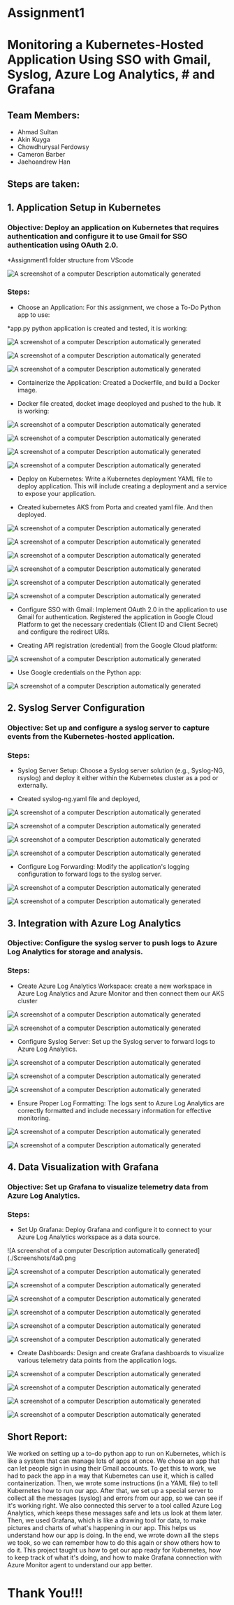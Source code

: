 # Assignment1
#	 Monitoring a Kubernetes-Hosted Application Using SSO with Gmail, Syslog, Azure Log Analytics, #					and Grafana

## Team Members:

* Ahmad Sultan
* Akin Kuyga
* Chowdhurysal Ferdowsy
* Cameron Barber
* Jaehoandrew Han

## Steps are taken:

## 1. Application Setup in Kubernetes

### Objective: Deploy an application on Kubernetes that requires authentication and configure it to use Gmail for SSO authentication using OAuth 2.0.

*Assignment1 folder structure from VScode

![A screenshot of a computer Description automatically
generated](./Screenshots/1x.png)

### Steps:

* Choose an Application: For this assignment, we chose a To-Do Python app to use:

*app.py python application is created and tested, it is working:

![A screenshot of a computer Description automatically
generated](./Screenshots/1a1.png)

![A screenshot of a computer Description automatically
generated](./Screenshots/1a2.png)

![A screenshot of a computer Description automatically
generated](./Screenshots/1a3.png)

* Containerize the Application: Created a Dockerfile, and build a Docker image.

* Docker file created, docket image deoployed and pushed to the hub. It is working:

![A screenshot of a computer Description automatically
generated](./Screenshots/1b1.png)

![A screenshot of a computer Description automatically
generated](./Screenshots/1b2.png)

![A screenshot of a computer Description automatically
generated](./Screenshots/1b3.png)

![A screenshot of a computer Description automatically
generated](./Screenshots/1b4.png)

* Deploy on Kubernetes: Write a Kubernetes deployment YAML file to deploy application. This will include creating a deployment and a service to expose your application.

* Created kubernetes AKS from Porta and created yaml file. And then deployed.

![A screenshot of a computer Description automatically
generated](./Screenshots/1c1.png)

![A screenshot of a computer Description automatically
generated](./Screenshots/1c2.png)

![A screenshot of a computer Description automatically
generated](./Screenshots/1c3.png)

![A screenshot of a computer Description automatically
generated](./Screenshots/1c31.png)

![A screenshot of a computer Description automatically
generated](./Screenshots/1c4.png)

![A screenshot of a computer Description automatically
generated](./Screenshots/1c32.png)

* Configure SSO with Gmail: Implement OAuth 2.0 in the application to use Gmail for authentication.  Registered the application in Google Cloud Platform to get the necessary credentials (Client ID and Client Secret) and configure the redirect URIs.

* Creating API registration (credential) from the Google Cloud platform:

![A screenshot of a computer Description automatically
generated](./Screenshots/1d1.png)

* Use Google credentials on the Python app:

![A screenshot of a computer Description automatically
generated](./Screenshots/1d2.png)

## 2. Syslog Server Configuration

### Objective: Set up and configure a syslog server to capture events from the Kubernetes-hosted application.

### Steps:

* Syslog Server Setup: Choose a Syslog server solution (e.g., Syslog-NG, rsyslog) and deploy it either within the Kubernetes cluster as a pod or externally. 

* Created syslog-ng.yaml file and deployed, 

![A screenshot of a computer Description automatically
generated](./Screenshots/2a1.png)

![A screenshot of a computer Description automatically
generated](./Screenshots/2a2.png)

![A screenshot of a computer Description automatically
generated](./Screenshots/2a3.png)

![A screenshot of a computer Description automatically
generated](./Screenshots/2a4.png)

* Configure Log Forwarding: Modify the application's logging configuration to forward logs to the syslog server. 

![A screenshot of a computer Description automatically
generated](./Screenshots/2b1.png)

![A screenshot of a computer Description automatically
generated](./Screenshots/2b2.png)

## 3. Integration with Azure Log Analytics

### Objective: Configure the syslog server to push logs to Azure Log Analytics for storage and analysis.

### Steps:

* Create Azure Log Analytics Workspace: create a new workspace in Azure Log Analytics and Azure Monitor and then connect them our AKS cluster

![A screenshot of a computer Description automatically
generated](./Screenshots/3a0.png)

![A screenshot of a computer Description automatically
generated](./Screenshots/3a.png)

* Configure Syslog Server: Set up the Syslog server to forward logs to Azure Log Analytics. 

![A screenshot of a computer Description automatically
generated](./Screenshots/3b.png)

![A screenshot of a computer Description automatically
generated](./Screenshots/3c.png)

![A screenshot of a computer Description automatically
generated](./Screenshots/3d.png)

* Ensure Proper Log Formatting: The logs sent to Azure Log Analytics are correctly formatted and include necessary information for effective monitoring.

![A screenshot of a computer Description automatically
generated](./Screenshots/3e.png)

![A screenshot of a computer Description automatically
generated](./Screenshots/3e.png)

## 4. Data Visualization with Grafana

### Objective: Set up Grafana to visualize telemetry data from Azure Log Analytics.

### Steps:

* Set Up Grafana: Deploy Grafana and configure it to connect to your Azure Log Analytics workspace as a data source.

![A screenshot of a computer Description automatically
generated](./Screenshots/4a0.png

![A screenshot of a computer Description automatically
generated](./Screenshots/4a1.ng)

![A screenshot of a computer Description automatically
generated](./Screenshots/4a2.png)

![A screenshot of a computer Description automatically
generated](./Screenshots/4a3.png)

![A screenshot of a computer Description automatically
generated](./Screenshots/4a3.png)

![A screenshot of a computer Description automatically
generated](./Screenshots/4a4.png)

![A screenshot of a computer Description automatically
generated](./Screenshots/4a5.png)


* Create Dashboards: Design and create Grafana dashboards to visualize various telemetry data points from the application logs.

![A screenshot of a computer Description automatically
generated](./Screenshots/4b1.png)

![A screenshot of a computer Description automatically
generated](./Screenshots/4c.png)

![A screenshot of a computer Description automatically
generated](./Screenshots/FINAL.png)

![A screenshot of a computer Description automatically
generated](./Screenshots/FINAL2.png)


## Short Report:

We worked on setting up a to-do python app to run on Kubernetes, which is like a system that can manage lots of apps at once. We chose an app that can let people sign in using their Gmail accounts. To get this to work, we had to pack the app in a way that Kubernetes can use it, which is called containerization. Then, we wrote some instructions (in a YAML file) to tell Kubernetes how to run our app. 
After that, we set up a special server to collect all the messages (syslog) and errors from our app, so we can see if it's working right. We also connected this server to a tool called Azure Log Analytics, which keeps these messages safe and lets us look at them later. 
Then, we used Grafana, which is like a drawing tool for data, to make pictures and charts of what's happening in our app. This helps us understand how our app is doing. In the end, we wrote down all the steps we took, so we can remember how to do this again or show others how to do it. This project taught us how to get our app ready for Kubernetes, how to keep track of what it's doing, and how to make Grafana connection with Azure Monitor agent to understand our app better.





# 				Thank You!!!
